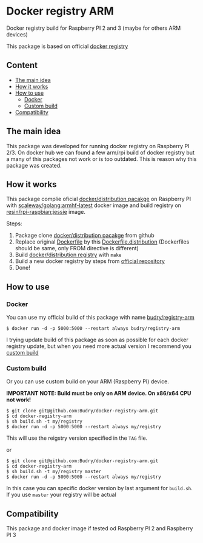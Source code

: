 # Docker registry ARM

Docker registry build for Raspberry PI 2 and 3 (maybe for others ARM devices)

This package is based on official [docker registry](https://github.com/docker/distribution-library-image/)

## Content

* [The main idea](#the-main-idea)
* [How it works](#how-it-works)
* [How to use](#how-to-use)
    * [Docker](#docker)
    * [Custom build](#custom-build)
* [Compatibility](#compatibility)

## The main idea

This package was developed for running docker registry on Raspberry PI 2/3. On docker hub we can found a few arm/rpi 
build of docker registry but a many of this packages not work or is too outdated. This is reason why this package was
created.

## How it works

This package complie oficial [docker/distribution pacakge](https://github.com/docker/distribution) on Raspberry PI with 
[scaleway/golang:armhf-latest](https://hub.docker.com/r/scaleway/golang/) docker image and build registry on 
[resin/rpi-raspbian:jessie](https://hub.docker.com/r/resin/rpi-raspbian/) image.

Steps: 

1. Package clone [docker/distribution pacakge](https://github.com/docker/distribution) from github
2. Replace original [Dockerfile](https://github.com/docker/distribution/blob/master/Dockerfile) by this 
[Dockerfile.distribution](https://github.com/Budry/docker-registry-arm/blob/master/distribution/Dockerfile) (Dockerfiles 
should be same, only FROM directive is different)
3. Build [docker/distribution registry](https://github.com/docker/distribution/tree/master/registry) with `make`
4. Build a new docker registry by steps from [official repository](https://github.com/docker/distribution-library-image)
5. Done!

## How to use 

### Docker 

You can use my official build of this package with name [budry/registry-arm](https://hub.docker.com/r/budry/registry-arm/)

```shell
$ docker run -d -p 5000:5000 --restart always budry/registry-arm
```

I trying update build of this package as soon as possible for each docker registry update, but when you need more actual
 version I recommend you [custom build](#custom-build)  

### Custom build

Or you can use custom build on your ARM (Raspberry PI) device. 

**IMPORTANT NOTE: Build must be only on ARM device. On x86/x64 CPU not work!**

```shell
$ git clone git@github.com:Budry/docker-registry-arm.git
$ cd docker-registry-arm
$ sh build.sh -t my/registry
$ docker run -d -p 5000:5000 --restart always my/registry
```

This will use the reigstry version specified in the `TAG` file.

or 

```shell
$ git clone git@github.com:Budry/docker-registry-arm.git
$ cd docker-registry-arm
$ sh build.sh -t my/registry master
$ docker run -d -p 5000:5000 --restart always my/registry
```

In this case you can specific docker version by last argument for `build.sh`. If you use `master` your registry will
be actual

## Compatibility

This package and docker image if tested od Raspberry PI 2 and Raspberry PI 3  
